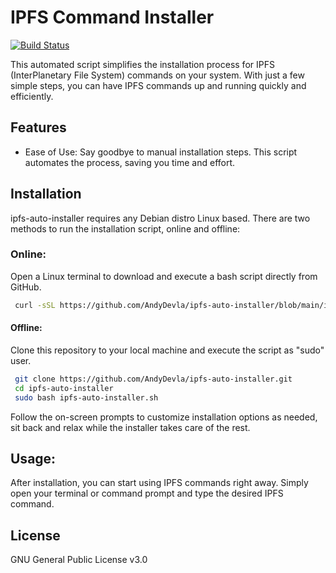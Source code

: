 # IPFS Command Installer

[![Build Status](https://travis-ci.org/joemccann/dillinger.svg?branch=master)](https://travis-ci.org/joemccann/dillinger)

This automated script simplifies the installation process for IPFS (InterPlanetary File System) commands on your system. With just a few simple steps, you can have IPFS commands up and running quickly and efficiently.

## Features

- Ease of Use: Say goodbye to manual installation steps. This script automates the process, saving you time and effort.

## Installation
ipfs-auto-installer requires any Debian distro Linux based. There are two methods to run the installation script, online and offline:

### Online:
Open a Linux terminal to download and execute a bash script directly from GitHub.
```sh
 curl -sSL https://github.com/AndyDevla/ipfs-auto-installer/blob/main/ipfs_basic_install.sh | bash
```

#### Offline:
Clone this repository to your local machine and execute the script as "sudo" user.
```sh
 git clone https://github.com/AndyDevla/ipfs-auto-installer.git
 cd ipfs-auto-installer
 sudo bash ipfs-auto-installer.sh
```

Follow the on-screen prompts to customize installation options as needed, sit back and relax while the installer takes care of the rest.

## Usage:
After installation, you can start using IPFS commands right away. Simply open your terminal or command prompt and type the desired IPFS command.

## License

GNU General Public License v3.0
